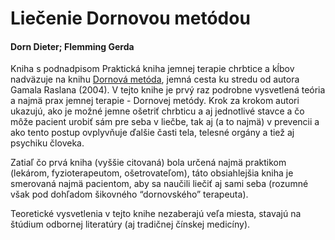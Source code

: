 Liečenie Dornovou metódou
=========================

#### Dorn Dieter; Flemming Gerda

Kniha s podnadpisom Praktická kniha jemnej terapie chrbtice a kĺbov nadväzuje na
knihu [Dornová metóda](/sip/knihy/dornova-metoda/), jemná cesta
ku stredu od autora Gamala Raslana (2004). V tejto knihe je prvý raz podrobne
vysvetlená teória a najmä prax jemnej terapie - Dornovej metódy. Krok za krokom
autori ukazujú, ako je možné jemne ošetriť chrbticu a aj jednotlivé stavce a čo
môže pacient urobiť sám pre seba v liečbe, tak aj (a to najmä) v prevencii a ako
tento postup ovplyvňuje ďalšie časti tela, telesné orgány a tiež aj psychiku
človeka.

Zatiaľ čo prvá kniha (vyššie citovaná) bola určená najmä praktikom (lekárom,
fyzioterapeutom, ošetrovateľom), táto obsiahlejšia kniha je smerovaná najmä
pacientom, aby sa naučili liečiť aj sami seba (rozumné však pod dohľadom
šikovného “dornovského” terapeuta).

Teoretické vysvetlenia v tejto knihe nezaberajú veľa miesta, stavajú na štúdium
odbornej literatúry (aj tradičnej čínskej medicíny).

